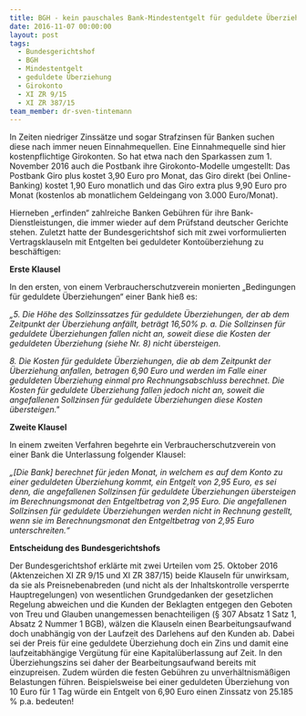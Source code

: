 ```yaml
---
title: BGH - kein pauschales Bank-Mindestentgelt für geduldete Überziehung
date: 2016-11-07 00:00:00
layout: post
tags:
  - Bundesgerichtshof
  - BGH
  - Mindestentgelt
  - geduldete Überziehung
  - Girokonto
  - XI ZR 9/15
  - XI ZR 387/15
team_member: dr-sven-tintemann
---
```



In Zeiten niedriger Zinss&auml;tze und sogar Strafzinsen f&uuml;r Banken suchen diese nach immer neuen Einnahmequellen. Eine Einnahmequelle sind hier kostenpflichtige Girokonten. So hat etwa nach den Sparkassen zum 1. November 2016 auch die Postbank ihre Girokonto-Modelle umgestellt: Das Postbank Giro plus kostet 3,90 Euro pro Monat, das Giro direkt (bei Online-Banking) kostet 1,90 Euro monatlich und das Giro extra plus 9,90 Euro pro Monat (kostenlos ab monatlichem Geldeingang von 3.000 Euro/Monat).

Hierneben „erfinden“ zahlreiche Banken Geb&uuml;hren f&uuml;r ihre Bank-Dienstleistungen, die immer wieder auf dem Pr&uuml;fstand deutscher Gerichte stehen. Zuletzt hatte der Bundesgerichtshof sich mit zwei vorformulierten Vertragsklauseln mit Entgelten bei geduldeter Konto&uuml;berziehung zu besch&auml;ftigen:

**Erste Klausel**

In den ersten, von einem Verbraucherschutzverein monierten „Bedingungen f&uuml;r geduldete &Uuml;berziehungen“ einer Bank hie&szlig; es:

*„5. Die H&ouml;he des Sollzinssatzes f&uuml;r geduldete &Uuml;berziehungen, der ab dem Zeitpunkt der &Uuml;berziehung anf&auml;llt, betr&auml;gt 16,50% p. a. Die Sollzinsen f&uuml;r geduldete &Uuml;berziehungen fallen nicht an, soweit diese die Kosten der geduldeten &Uuml;berziehung (siehe Nr. 8) nicht &uuml;bersteigen.*

*8. Die Kosten f&uuml;r geduldete &Uuml;berziehungen, die ab dem Zeitpunkt der &Uuml;berziehung anfallen, betragen 6,90 Euro und werden im Falle einer geduldeten &Uuml;berziehung einmal pro Rechnungsabschluss berechnet. Die Kosten f&uuml;r geduldete &Uuml;berziehung fallen jedoch nicht an, soweit die angefallenen Sollzinsen f&uuml;r geduldete &Uuml;berziehungen diese Kosten &uuml;bersteigen."*

**Zweite Klausel**

In einem zweiten Verfahren begehrte ein Verbraucherschutzverein von einer Bank die Unterlassung folgender Klausel:

*„[Die Bank] berechnet f&uuml;r jeden Monat, in welchem es auf dem Konto zu einer geduldeten &Uuml;berziehung kommt, ein Entgelt von 2,95 Euro, es sei denn, die angefallenen Sollzinsen f&uuml;r geduldete &Uuml;berziehungen &uuml;bersteigen im Berechnungsmonat den Entgeltbetrag von 2,95 Euro. Die angefallenen Sollzinsen f&uuml;r geduldete &Uuml;berziehungen werden nicht in Rechnung gestellt, wenn sie im Berechnungsmonat den Entgeltbetrag von 2,95 Euro unterschreiten.“*

**Entscheidung des Bundesgerichtshofs**

Der Bundesgerichtshof erkl&auml;rte mit zwei Urteilen vom 25. Oktober 2016 (Aktenzeichen XI ZR 9/15 und XI ZR 387/15) beide Klauseln f&uuml;r unwirksam, da sie als Preisnebenabreden (und nicht als der Inhaltskontrolle versperrte Hauptregelungen) von wesentlichen Grundgedanken der gesetzlichen Regelung abweichen und die Kunden der Beklagten entgegen den Geboten von Treu und Glauben unangemessen benachteiligen (&sect; 307 Absatz 1 Satz 1, Absatz 2 Nummer 1 BGB), w&auml;lzen die Klauseln einen Bearbeitungsaufwand doch unabh&auml;ngig von der Laufzeit des Darlehens auf den Kunden ab. Dabei sei der Preis f&uuml;r eine geduldete &Uuml;berziehung doch ein Zins und damit eine laufzeitabh&auml;ngige Verg&uuml;tung f&uuml;r eine Kapital&uuml;berlassung auf Zeit. In den &Uuml;berziehungszins sei daher der Bearbeitungsaufwand bereits mit einzupreisen. Zudem w&uuml;rden die festen Geb&uuml;hren zu unverh&auml;ltnism&auml;&szlig;igen Belastungen f&uuml;hren. Beispielsweise bei einer geduldeten &Uuml;berziehung von 10 Euro f&uuml;r 1 Tag w&uuml;rde ein Entgelt von 6,90 Euro einen Zinssatz von 25.185 % p.a. bedeuten!